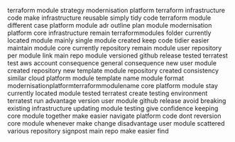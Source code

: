 terraform module strategy modernisation platform terraform infrastructure code make infrastructure reusable simply tidy code terraform module different case platform module adr outline plan module modernisation platform core infrastructure remain terraformmodules folder currently located module mainly single module created keep code tidier easier maintain module core currently repository remain module user repository per module link main repo module versioned github release tested terratest test aws account consequence general consequence new user module created repository new template module repository created consistency similar cloud platform module template name module format modernisationplatformterraformmodulename core platform module stay currently located module tested terratest create testing environment terratest run advantage version user module github release avoid breaking existing infrastructure updating module testing give confidence keeping core module together make easier navigate platform code dont reversion core module whenever make change disadvantage user module scattered various repository signpost main repo make easier find